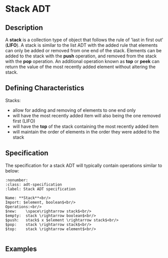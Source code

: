 # Stack ADT

## Description
A **stack** is a collection type of object that follows the rule of 'last in first out' (**LIFO**). A stack is similar to the list ADT with the added rule that elements can only be added or removed from one end of the stack. Elements can be added to the stack with the **push** operation, and removed from the stack with the **pop** operation. An additional operation known as **top** or **peek** can return the value of the most recently added element without altering the stack.

## Defining Characteristics
Stacks:
- allow for adding and removing of elements to one end only
- will have the most recently added item will also being the one removed first (LIFO)
- will have the **top** of the stack containing the most recently added item
- will maintain the order of elements in the order they were added to the stack

## Specification

The specification for a stack ADT will typically contain operations similar to below:

```{prf:definition}
:nonumber:
:class: adt-specification
:label: Stack ADT specification

Name: **Stack**<br/>
Import: $element, boolean$<br/>
Operations:<br/>
$new:    \space\rightarrow stack$<br/>
$empty:  stack \rightarrow boolean$<br/>
$push:   stack$ x $element \rightarrow stack$<br/>
$pop:    stack \rightarrow stack$<br/>
$top:    stack \rightarrow element$<br/>


```



## Examples
